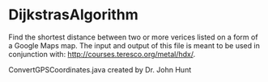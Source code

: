 # DijkstrasAlgorithm

Find the shortest distance between two or more verices listed on a form of a Google Maps map. 
The input and output of this file is meant to be used in conjunction with: http://courses.teresco.org/metal/hdx/.

ConvertGPSCoordinates.java created by Dr. John Hunt
